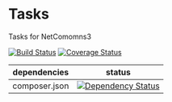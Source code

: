 Tasks
=======

Tasks for NetComomns3

[![Build Status](https://api.travis-ci.org/NetCommons3/Tasks.png?branch=master)](https://travis-ci.org/NetCommons3/Tasks)
[![Coverage Status](https://coveralls.io/repos/NetCommons3/Tasks/badge.png?branch=master)](https://coveralls.io/r/NetCommons3/Tasks?branch=master)

| dependencies | status |
| ------------ | ------ |
| composer.json | [![Dependency Status](https://www.versioneye.com/user/projects/xxxxxxTasksxxxx/badge.png)](https://www.versioneye.com/user/projects/xxxxxxTasksxxxx) |